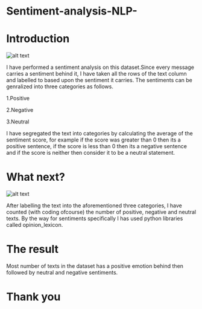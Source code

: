# Sentiment-analysis-NLP-

# Introduction

![alt text](https://th.bing.com/th/id/OIP.eWKByjcsZw0sEWxw-qgsrQHaD4?pid=ImgDet&rs=1)

I have performed a sentiment analysis on this dataset.Since every message carries a sentiment behind it, I have taken all the rows of the text column and labelled to based upon the sentiment it carries. The sentiments can be genralized into three categories as follows.

1.Positive

2.Negative

3.Neutral

I have segregated the text into categories by calculating the average of the sentiment score, for example if the score was greater than 0 then its a positive sentence, if the score is less than 0 then its a negative sentence and if the score is neither then consider it to be a neutral statement.

# What next?

![alt text](https://dsagreatercharlotte.org/wp-content/uploads/2020/02/Whats-Next.png)

After labelling the text into the aforementioned three categories, I have counted (with coding ofcourse) the number of positive, negative and neutral texts. By the way for sentiments specifically I has used python libraries called opinion_lexicon.

# The result

Most number of texts in the dataset has a positive emotion behind then followed by neutral and negative sentiments.

# Thank you